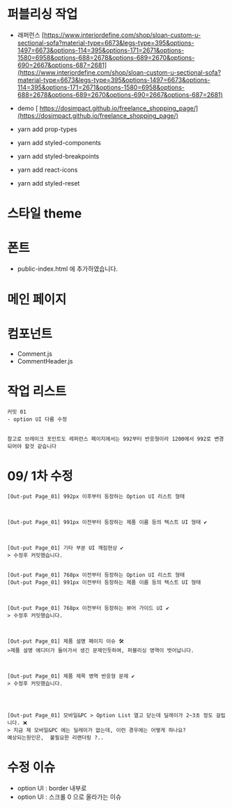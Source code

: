 # 퍼블리싱 작업

- 래퍼런스
  [https://www.interiordefine.com/shop/sloan-custom-u-sectional-sofa?material-type=6673&legs-type=395&options-1497=6673&options-114=395&options-171=2671&options-1580=6958&options-688=2678&options-689=2670&options-690=2667&options-687=2681](https://www.interiordefine.com/shop/sloan-custom-u-sectional-sofa?material-type=6673&legs-type=395&options-1497=6673&options-114=395&options-171=2671&options-1580=6958&options-688=2678&options-689=2670&options-690=2667&options-687=2681)

- demo
  [ https://dosimpact.github.io/freelance_shopping_page/](https://dosimpact.github.io/freelance_shopping_page/)

- yarn add prop-types
- yarn add styled-components
- yarn add styled-breakpoints
- yarn add react-icons
- yarn add styled-reset

# 스타일 theme

# 폰트

- public-index.html 에 추가하였습니다.

# 메인 페이지

# 컴포넌트

- Comment.js
- CommentHeader.js

# 작업 리스트

```
커밋 01
- option UI 다름 수정


```

```
참고로 브레이크 포인트도 레퍼런스 페이지에서는 992부터 반응형이라 1200에서 992로 변경되어야 할것 같습니다

```

# 09/ 1차 수정

```
[Out-put Page_01] 992px 이후부터 등장하는 Option UI 리스트 형태



[Out-put Page_01] 991px 이전부터 등장하는 제품 이름 등의 텍스트 UI 형태 ✔



[Out-put Page_01] 기타 부분 UI 깨짐현상 ✔
> 수정후 커밋했습니다.


[Out-put Page_01] 768px 이전부터 등장하는 Option UI 리스트 형태
[Out-put Page_01] 991px 이전부터 등장하는 제품 이름 등의 텍스트 UI 형태



[Out-put Page_01] 768px 이전부터 등장하는 뷰어 가이드 UI ✔
> 수정후 커밋했습니다.



[Out-put Page_01] 제품 설명 페이지 이슈 🛠
>제품 설명 에디터가 들어가서 생긴 문제인듯하여, 퍼블리싱 영역이 벗어납니다.



[Out-put Page_01] 제품 제목 영역 반응형 문제 ✔
> 수정후 커밋했습니다.




[Out-put Page_01] 모바일&PC > Option List 열고 닫는데 딜레이가 2~3초 정도 걸립니다. ❌
> 지금 제 모바일&PC 에는 딜레이가 없는데, 이런 경우에는 어떻게 하나요?
예상되는원인은,  불필요한 리랜더링 ?..

```

# 수정 이슈

- option UI : border 내부로
- option UI : 스크롤 0 으로 올라가는 이슈
